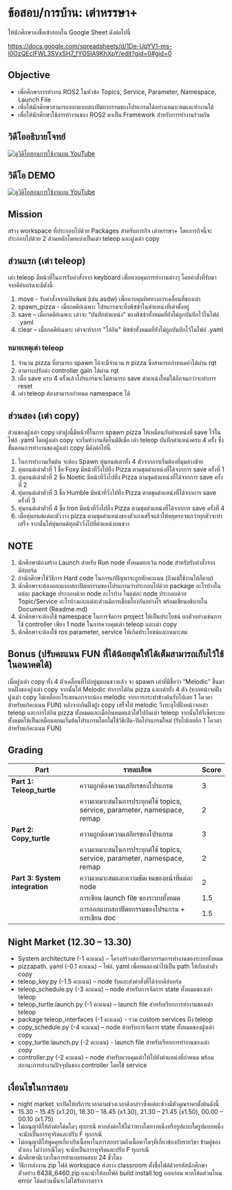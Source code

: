 # ข้อสอบ/การบ้าน: เต่าหรรษา+
ให้นักศึกษาลงชื่อเข้าสอบใน Google Sheet ดังต่อไปนี้

https://docs.google.com/spreadsheets/d/1De-UpYV1-ms-l0OzQEclFWL3SVxSH7_fYOSlA9KhXpY/edit?gid=0#gid=0

## Objective
- เพื่อศึกษาการทำงาน ROS2 ในหัวข้อ Topics, Service, Parameter, Namespace, Launch File
- เพื่อให้นักศึกษาสามารถออกแบบสถาปัตยากรรมของโปรแกรมได้อย่างเหมาะสมและทำงานได้
- เพื่อให้นักศึกษาใช้การทำงานของ ROS2 มาเป็น Framework สำหรับการทำงานร่วมกัน

## วิดีโออธิบายโจทย์
[![ดูวิดีโอสอนการใช้งานบน YouTube](https://img.youtube.com/vi/scFCUJuSWQ0/0.jpg)](https://www.youtube.com/watch?v=scFCUJuSWQ0)

## วิดีโอ DEMO
[![ดูวิดีโอสอนการใช้งานบน YouTube](https://img.youtube.com/vi/scFCUJuSWQ0/0.jpg)](https://www.youtube.com/watch?v=scFCUJuSWQ0)

## Mission
สร้าง workspace ที่ประกอบไปด้วย Packages สำหรับภารกิจ เต่าหรรษา+ โดยภารกิจนี้จะประกอบไปด้วย 2 ส่วนหลักโดยแบ่งเป็นเต่า teleop และฝูงเต่า copy

## ส่วนแรก (เต่า teleop)
เต่า teleop มีหน้าที่ในการรับคำสั่งจาก keyboard เพื่อควบคุมการทำงานต่างๆ โดยคำสั่งที่รับมาจากคีย์บอร์ดจะมีดังนี้
1. move - รับคำสั่งจากแป้นพิมพ์ (เช่น asdw) เพื่อควบคุมทิศทางการเคลื่อนที่ของเต่า
2. spawn_pizza - เมื่อกดคีย์เฉพาะ โปรแกรมจะทิ้งพิซซ่าในตำแหน่งที่เต่าตั้งอยู่
3. save – เมื่อกดคีย์เฉพาะ เต่าจะ “บันทึกตำแหน่ง” ของพิซซ่าทั้งหมดที่ยังไม่ถูกบันทึกไว้ในไฟล์ .yaml
4. clear – เมื่อกดคีย์เฉพาะ เต่าจะทำการ "ไล่กิน" พิซซ่าทั้งหมดที่ยังไม่ถูกบันทึกไว้ในไฟล์ .yaml

### หมายเหตุเต่า teleop
1.	จำนวน pizza ที่สามารถ spawn ได้จะมีจำนวน n pizza ซึ่งสามารถกำหนดค่าได้ผ่าน rqt
2.	สามารถปรับค่า controller gain ได้ผ่าน rqt
3.	เมื่อ save ครบ 4 ครั้งแล้วโปรแกรมจะไม่สามารถ save ตำแหน่งใหม่ได้อีกจนกว่าจะทำการ reset
4.	เต่า teleop ต้องสามารถกำหนด namespace ได้

## ส่วนสอง (เต่า copy)
ส่วนของฝูงเต่า copy เต่าฝูงนี้มีหน้าที่ในการ spawn pizza ให้เหมือนกับตำแหน่งที่ save ไว้ในไฟล์ .yaml โดยฝูงเต่า copy จะเริ่มทำงานอัตโนมัติเมื่อ เต่า teleop บันทึกตำแหน่งครบ 4 ครั้ง ซึ่งขั้นตอนการทำงานของฝูงเต่า copy มีดังต่อไปนี้
1.	ในการทำงานเริ่มต้น จะต้อง Spawn หุ่นยนต์เต่าทั้ง 4 ตัวจากการเริ่มต้องที่มุมล่างซ้าย
2.	หุ่นยนต์เต่าตัวที่ 1 ชื่อ Foxy มีหน้าที่วิ่งไปทิ้ง Pizza ตามชุดตำแหน่งที่ได้จากการ save ครั้งที่ 1
3.	หุ่นยนต์เต่าตัวที่ 2 ชื่อ Noetic มีหน้าที่วิ่งไปทิ้ง Pizza ตามชุดตำแหน่งที่ได้จากการ save ครั้งที่ 2
4.	หุ่นยนต์เต่าตัวที่ 3 ชื่อ Humble มีหน้าที่วิ่งไปทิ้ง Pizza ตามชุดตำแหน่งที่ได้จากการ save ครั้งที่ 3
5.	หุ่นยนต์เต่าตัวที่ 4 ชื่อ Iron มีหน้าที่วิ่งไปทิ้ง Pizza ตามชุดตำแหน่งที่ได้จากการ save ครั้งที่ 4
6.	เมื่อหุ่นยนต์แต่ละตัววาง pizza ตามชุดตำแหน่งของตัวเองเสร็จแล้วให้หยุดรอจนกว่าทุกตัวจะทำเสร็จ จากนั้นให้หุ่นยนต์ทุกตัววิ่งไปที่ตำแหน่งบนขวา

## NOTE
1.	นักศึกษาต้องสร้าง Launch สำหรับ Run node ทั้งหมดยกเว้น node สำหรับรับคำสั่งจากคีย์บอร์ด
2.	ถ้านักศึกษาใช้วิธีการ Hard code ในการแก้ปัญหาจะถูกหักคะแนน (ถึงแม้ใช้งานได้ก็ตาม)
3.	นักศึกษาจะต้องออกแบบสถาปัตยกรรมของโปรแกรมว่าประกอบไปด้วย package อะไรบ้างในแต่ละ package ประกอบด้วย node อะไรบ้าง ในแต่ละ node ประกอบด้วย Topic/Service อะไรบ้างและแต่ละส่วนมีการเชื่อมโยงกันอย่างไร พร้อมเขียนอธิบายใน Document (Readme.md)
4.	นักศึกษาจะต้องใช้ namespace ในการจัดการ project ให้เป็นประโยชน์ ยกตัวอย่างเช่นการใช้ controller เพียง 1 node ในการควบคุมเต่า teleop และเต่า copy
5.	นักศึกษาจะต้องใช้ ros parameter, service ให้เกิดประโยชน์และเหมาะสม

## Bonus (ปรับคะแนน FUN ที่ได้น้อยสุดให้ได้เต็มสามารถเก็บไว้ใช้ในอนาคตได้)
เมื่อฝูงเต่า copy ทั้ง 4 ตัวเคลื่อนที่ไปอยู่มุมบนขวาแล้ว จะ spawn เต่าที่มีชื่อว่า “Melodic” ขึ้นมาบนฝั่งของฝูงเต่า copy จากนั้นให้ Melodic ทำการไล่กิน pizza และเต่าทั้ง 4 ตัว (หากหน้าจอฝั่งฝูงเต่า copy ไม่เหลืออะไรเลยนอกจากน้อง melodic จากการกระทำข้างต้นรับไปเลย 1 โควตาสำหรับแก้คะแนน FUN) หลังจากกินฝั่งฝูง copy เสร็จให้ melodic วิ่งทะลุไปฝั่งหน้าจอเต่า teleop และการไล่กิน pizza ทั้งหมดและเมื่อกินหมดแล้วให้ไปกินเต่า teleop จากนั้นให้รีเซ็ตระบบทั้งหมดให้เป็นเหมือนตอนเริ่มต้นโปรแกรมโดยไม่ใช้วิธีเปิด-ปิดโปรแกรมใหม่ (รับไปเลยอีก 1 โควตาสำหรับแก้คะแนน FUN)

## Grading
| **Part**                         | **รายละเอียด**                                                                                       | **Score** |
|-----------------------------------|------------------------------------------------------------------------------------------------------|-----------|
| **Part 1: Teleop_turtle**         | ความถูกต้องความเสถียรของโปรแกรม                                                                     | 3         |
|                                   | ความเหมาะสมในการประยุกต์ใช้ topics, service, parameter, namespace, remap                             | 2         |
| **Part 2: Copy_turtle**           | ความถูกต้องความเสถียรของโปรแกรม                                                                     | 3         |
|                                   | ความเหมาะสมในการประยุกต์ใช้ topics, service, parameter, namespace, remap                             | 2         |
| **Part 3: System integration**    | ความเหมาะสมและความชัดเจนของหน้าที่แต่ละ node                                                       | 2         |
|                                   | การเขียน launch file ของระบบทั้งหมด                                                                  | 1.5       |
|                                   | การออกแบบสถาปัตยกรรมของโปรแกรม + การเขียน doc                                                       | 1.5       |

## Night Market (12.30 – 13.30)

- System architecture (-1 คะแนน) – โครงสร้างสถาปัตยากรรมการทำงานของระบบทั้งหมด
- pizzapath. yaml (-0.1 คะแนน) – ไฟล์. yaml เพื่อทดลองนำไปเป็น path ให้กับเต่าตัว copy
- teleop_key.py (-1.5 คะแนน) – node รับและส่งคำสั่งที่ได้จากคีย์บอร์ด
- teleop_schedule.py (-3 คะแนน) – node สำหรับการจัดการ state ทั้งหมดของเต่า teleop
- teleop_turtle.launch.py (-1 คะแนน) – launch file สำหรับเรียกการทำงานของเต่า teleop
- package teleop_interfaces (-1 คะแนน) - รวม custom services ฝั่ง teleop
- copy_schedule.py (-4 คะแนน) – node สำหรับการจัดการ state ทั้งหมดของฝูงเต่า copy
- copy_turtle.launch.py (-2 คะแนน) - launch file สำหรับเรียกการทำงานของเต่า copy
- controller.py (-2 คะแนน) – node สำหรับควบคุมเต่าให้ไปยังตำแหน่งที่กำหนด พร้อมสถานะการทำงานปัจจุบันของ controller โดยใช้ service

## เงื่อนไขในการสอบ
- night market จะเปิดให้บริการเวลาตามช่วงเวลาดังกล่าวซึ่งแต่ละช่วงมีตัวคูณราคาตั้งต้นดังนี้
- 15.30 – 15.45 (x1.20), 18.30 – 18.45 (x1.30), 21.30 – 21.45 (x1.50), 00.00 – 00.10 (x1.75)
- ไม่อณุญาติให้ส่งต่อโค้ดใดๆ ทุกกรณี หากส่งต่อให้ไม่ว่าทางใดทางหนึ่งหรือรูปแบบใดรูปแบบหนึ่งจะนับเป็นการทุจริตและปรับ F ทุกกรณี
- ไม่อณุญาติให้พูดคุยเกี่ยวกับเนื้อหาในการสอบรวมถึงเนื้อหาใดๆที่เกี่ยวข้องกับรายวิชา ข้ามคู่ของตัวเอง ไม่ว่ากรณีใดๆ จะนับเป็นการทุจริตและปรับ F ทุกกรณี
- นักศึกษามีเวลาในการทำแบบทดสอบ 24 ชั่วโมง
- วิธีการส่งงาน zip ไฟล์ workspace ส่งทาง classroom ตั้งชื่อไฟล์ด้วยรหัสนักศึกษา ตัวอย่าง 6438_6460.zip แนะนำให้ลบไฟล์ build install log ออกก่อน หากโค้ดส่วนไหน error โค้ดส่วนนั้นจะไม่ได้รับการตรวจ 

